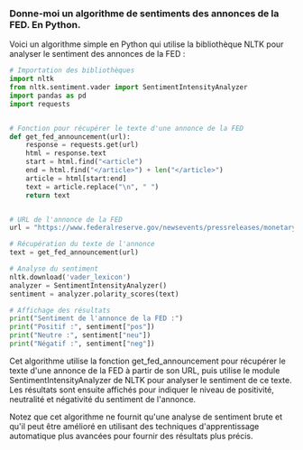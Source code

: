 ### Donne-moi un algorithme de sentiments des annonces de la FED. En Python.

Voici un algorithme simple en Python qui utilise la bibliothèque NLTK pour analyser le sentiment des annonces de la
FED :

```python
# Importation des bibliothèques
import nltk
from nltk.sentiment.vader import SentimentIntensityAnalyzer
import pandas as pd
import requests


# Fonction pour récupérer le texte d'une annonce de la FED
def get_fed_announcement(url):
    response = requests.get(url)
    html = response.text
    start = html.find("<article")
    end = html.find("</article>") + len("</article>")
    article = html[start:end]
    text = article.replace("\n", " ")
    return text


# URL de l'annonce de la FED
url = "https://www.federalreserve.gov/newsevents/pressreleases/monetary20220316a.htm"

# Récupération du texte de l'annonce
text = get_fed_announcement(url)

# Analyse du sentiment
nltk.download('vader_lexicon')
analyzer = SentimentIntensityAnalyzer()
sentiment = analyzer.polarity_scores(text)

# Affichage des résultats
print("Sentiment de l'annonce de la FED :")
print("Positif :", sentiment["pos"])
print("Neutre :", sentiment["neu"])
print("Négatif :", sentiment["neg"])
```

Cet algorithme utilise la fonction get_fed_announcement pour récupérer le texte d'une annonce de la FED à partir de son
URL, puis utilise le module SentimentIntensityAnalyzer de NLTK pour analyser le sentiment de ce texte. Les résultats
sont ensuite affichés pour indiquer le niveau de positivité, neutralité et négativité du sentiment de l'annonce.

Notez que cet algorithme ne fournit qu'une analyse de sentiment brute et qu'il peut être amélioré en utilisant des
techniques d'apprentissage automatique plus avancées pour fournir des résultats plus précis.

